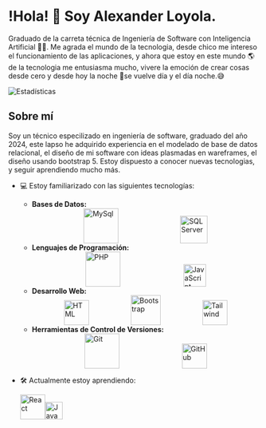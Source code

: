 # !Hola! 👋 Soy Alexander Loyola.
Graduado de la carreta técnica de Ingeniería de Software con Inteligencia Artificial 🧑‍💻.
Me agrada el mundo de la tecnologia, desde chico me intereso el funcionamiento de las aplicaciones, y ahora que estoy en este mundo 🌎 de la tecnologia me entusiasma mucho, vivere la emoción de crear cosas desde cero y desde hoy la noche 🌃se vuelve día y el día noche.😅

  ![Estadísticas](https://github-readme-stats.vercel.app/api?username=Mialoyto&show_icons=true&theme=radical)


## Sobre mí
Soy un técnico especilizado en ingeniería de software, graduado del año 2024, este lapso he adquirido experiencia en el modelado de base de datos relacional, el diseño de mi software con ideas plasmadas en wareframes, el diseño usando bootstrap 5. Estoy dispuesto a conocer nuevas tecnologias, y seguir aprendiendo mucho más.

+ 💻 Estoy familiarizado con las siguientes tecnologías:
  - **Bases de Datos:**
    <div style="display: flex; justify-content: space-evenly; align-items: flex-end; gap: 20px;">
        <img src="https://virtual-dba.com/wp-content/uploads/mysql-database-services-remote-dba.png" alt="MySql" width="70"/>
        <img src="https://img.icons8.com/?size=100&id=laYYF3dV0Iew&format=png&color=000000" alt="SQL Server" width="55"/>
    </div>
  - **Lenguajes de Programación:**
      <div style="display: flex; justify-content: space-evenly; align-items: flex-end; gap: 20px;">
          <img src="https://upload.wikimedia.org/wikipedia/commons/thumb/2/27/PHP-logo.svg/1280px-PHP-logo.svg.png" alt="PHP" width="70"/>
          <img src="https://cdn.icon-icons.com/icons2/2108/PNG/512/javascript_icon_130900.png" alt="JavaScript" width="45"/>
      </div>
  - **Desarrollo Web:**
      <div style="display: flex; justify-content: space-evenly; align-items: flex-end; gap: 20px;">
          <img src="https://cdn.iconscout.com/icon/free/png-256/free-html-5-1-1175208.png" alt="HTML" width="50"/>
          <img src="https://upload.wikimedia.org/wikipedia/commons/thumb/b/b2/Bootstrap_logo.svg/2560px-Bootstrap_logo.svg.png" alt="Bootstrap" width="60"/>
          <img src="https://cdn3d.iconscout.com/3d/free/thumb/free-tailwind-3d-icon-download-in-png-blend-fbx-gltf-file-formats--html-logo-css-framework-customizable-coding-lang-pack-logos-icons-7577995.png?f=webp" alt="Tailwind" width="50"/>
      </div>
  - **Herramientas de Control de Versiones:**
    <div style="display: flex; justify-content: space-evenly; align-items: flex-end; gap: 20px;">
          <img src="https://1000marcas.net/wp-content/uploads/2021/06/Git-Logo.png" alt="Git" width="70"/>
          <img src="https://img.icons8.com/ios11/512/FFFFFF/github.png" alt="GitHub" width="50"/>
      </div>

+ 🛠️ Actualmente estoy aprendiendo:
      <div style="display: flex; align-items: flex-end;">
          <img src="https://img.icons8.com/?size=100&id=123603&format=png&color=000000" alt="React" width="50"/>
          <img src="https://img.icons8.com/?size=100&id=13679&format=png&color=000000" alt="Java" width="35"/>
      </div>







<!---
Mialoyto/Mialoyto is a ✨ special ✨ repository because its `README.md` (this file) appears on your GitHub profile.
You can click the Preview link to take a look at your changes.
--->

